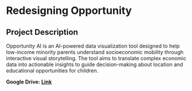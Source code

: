 # Redesigning Opportunity

## Project Description
Opportunity AI is an AI-powered data visualization tool designed to help
low-income minority parents understand socioeconomic mobility through interactive visual
storytelling. The tool aims to translate complex economic data into actionable insights to guide
decision-making about location and educational opportunities for children.

**Google Drive: [Link](https://drive.google.com/drive/folders/1er_zDn3XU18Uwfln2ZDCfXBvxHlDKlL1?usp=drive_link)**
